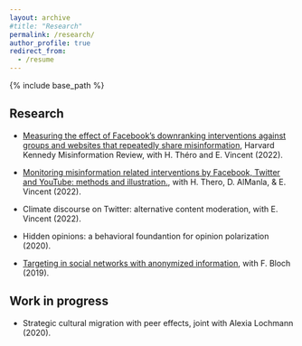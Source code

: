 ```yaml
---
layout: archive
#title: "Research"
permalink: /research/
author_profile: true
redirect_from:
  - /resume
---
```


{% include base_path %}

Research
---

* [Measuring the effect of Facebook’s downranking interventions against groups and websites that repeatedly share misinformation](https://misinforeview.hks.harvard.edu/article/measuring-the-effect-of-facebooks-downranking-interventions-against-groups-and-websites-that-repeatedly-share-misinformation/), Harvard Kennedy Misinformation Review, with H. Théro and E. Vincent (2022).

* [Monitoring misinformation related interventions by Facebook, Twitter and YouTube: methods and illustration.](https://hal.archives-ouvertes.fr/hal-03662191), with H. Thero, D. AlManla, & E. Vincent (2022).

* Climate discourse on Twitter: alternative content moderation, with E. Vincent (2022).

* Hidden opinions: a behavioral foundantion for opinion polarization (2020).

* [Targeting in social networks with anonymized information](https://arxiv.org/abs/2001.03122),  with F. Bloch (2019).


Work in progress 
---

* Strategic cultural migration with peer effects, joint with Alexia Lochmann (2020).


